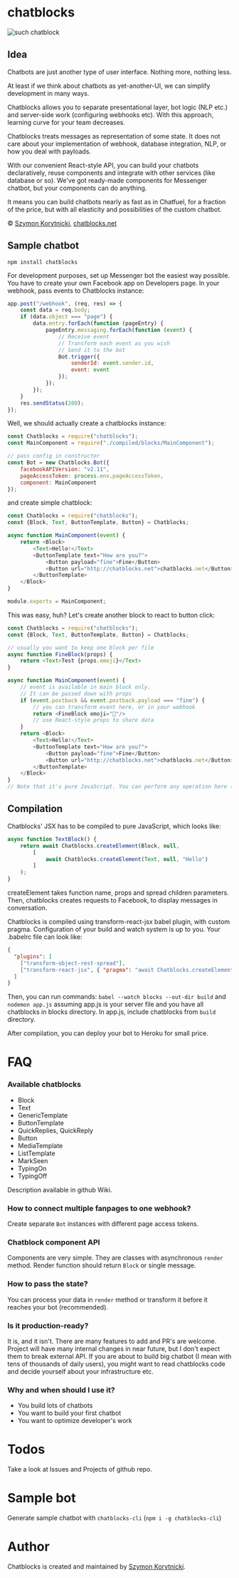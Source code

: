 # chatblocks

![such chatblock](http://chatblocks.net/code.png)

## Idea

Chatbots are just another type of user interface. Nothing more, nothing less.

At least if we think about chatbots as yet-another-UI, 
we can simplify development in many ways.
 
Chatblocks allows you to separate presentational layer,
bot logic (NLP etc.) and server-side work (configuring webhooks etc). 
With this approach, learning curve for your team decreases.

Chatblocks treats messages as representation of some state.
 It does not care about your implementation of webhook, database integration, NLP, or how you deal with payloads. 
 
With our convenient React-style API, you can build your chatbots declaratively, reuse components and 
 integrate with other services (like database or so). We've got ready-made components for Messenger chatbot,
 but your components can do anything.
 
It means you can build chatbots nearly as fast as in Chatfuel, for a fraction of the price, but with all elasticity and possibilities of the custom chatbot. 
 
© [Szymon Korytnicki](http://korytnicki.pl), [chatblocks.net](http://chatblocks.net)


## Sample chatbot

`npm install chatblocks`

For development purposes, set up Messenger bot the easiest way possible.
You have to create your own Facebook app on Developers page.
In your webhook, pass events to Chatblocks instance:

```javascript
app.post("/webhook", (req, res) => {
    const data = req.body;
    if (data.object === "page") {
        data.entry.forEach(function (pageEntry) {
            pageEntry.messaging.forEach(function (event) {
                // Receive event
                // Transform each event as you wish
                // Send it to the bot
                Bot.trigger({
                    senderId: event.sender.id,
                    event: event
                });
            });
        });
    }
    res.sendStatus(200);
});
```

Well, we should actually create a chatblocks instance:

```javascript
const Chatblocks = require("chatblocks");
const MainComponent = require("./compiled/blocks/MainComponent");

// pass config in constructor
const Bot = new Chatblocks.Bot({
    facebookAPIVersion: "v2.11",
    pageAccessToken: process.env.pageAccessToken,
    component: MainComponent
});
```

and create simple chatblock:

```javascript
const Chatblocks = require("chatblocks");
const {Block, Text, ButtonTemplate, Button} = Chatblocks;

async function MainComponent(event) {
    return <Block>
        <Text>Hello!</Text>
        <ButtonTemplate text="How are you?">
            <Button payload="fine">Fine</Button>
            <Button url="http://chatblocks.net">chatblocks.net</Button>
        </ButtonTemplate>
    </Block>
}

module.exports = MainComponent;
```

This was easy, huh? Let's create another block to react to button click:

```javascript
const Chatblocks = require("chatblocks");
const {Block, Text, ButtonTemplate, Button} = Chatblocks;

// usually you want to keep one block per file
async function FineBlock(props) {
    return <Text>Test {props.emoji}</Text>
}

async function MainComponent(event) {
    // event is available in main block only.
    // It can be passed down with props
    if (event.postback && event.postback.payload === "fine") {
        // you can transform event here, or in your webhook
        return <FineBlock emoji="🎉"/>
        // use React-style props to share data
    }
    return <Block>
        <Text>Hello!</Text>
        <ButtonTemplate text="How are you?">
            <Button payload="fine">Fine</Button>
            <Button url="http://chatblocks.net">chatblocks.net</Button>
        </ButtonTemplate>
    </Block>
}
// Note that it's pure JavaScript. You can perform any operation here (database, whatever)
```

## Compilation

Chatblocks' JSX has to be compiled to pure JavaScript, which looks like:

```javascript
async function TextBlock() {
    return await Chatblocks.createElement(Block, null, 
        [
            await Chatblocks.createElement(Text, null, "Hello")
        ]
    );
}
```

createElement takes function name, props and spread children parameters. Then, chatblocks creates requests to Facebook, to display messages in conversation.

Chatblocks is compiled using transform-react-jsx babel plugin, with custom pragma. Configuration of your build and watch system is up to you. Your .babelrc file can look like: 

```json
{
  "plugins": [
    ["transform-object-rest-spread"],
    ["transform-react-jsx", { "pragma": "await Chatblocks.createElement" }]
  ]
}
```

Then, you can run commands: `babel --watch blocks --out-dir build` and `nodemon app.js`
assuming app.js is your server file and you have all chatblocks in blocks directory. In app.js, include chatblocks from `build` directory.
 
After compilation, you can deploy your bot to Heroku for small price.


# FAQ
 
### Available chatblocks
 
 - Block
 - Text
 - GenericTemplate
 - ButtonTemplate
 - QuickReplies, QuickReply
 - Button
 - MediaTemplate
 - ListTemplate
 - MarkSeen
 - TypingOn
 - TypingOff
 
Description available in github Wiki.
 
 
### How to connect multiple fanpages to one webhook?
 
 Create separate `Bot` instances with different page access tokens.
 
### Chatblock component API

Components are very simple. They are classes with asynchronous `render` method.
Render function should return `Block` or single message.  

### How to pass the state?

You can process your data in `render` method or transform it before it reaches your bot (recommended).

### Is it production-ready?

It is, and it isn't. There are many features to add and PR's are welcome. 
Project will have many internal changes in near future, but I don't expect them to break external API.
If you are about to build big chatbot (I mean with tens of thousands of daily users), you might want to read chatblocks code and
decide yourself about your infrastructure etc.

### Why and when should I use it?

- You build lots of chatbots
- You want to build your first chatbot
- You want to optimize developer's work
 
# Todos

Take a look at Issues and Projects of github repo.
 
# Sample bot

Generate sample chatbot with `chatblocks-cli` (`npm i -g chatblocks-cli`)
  
# Author

Chatblocks is created and maintained by [Szymon Korytnicki](http://twitter.com/skorytnicki).
 
 